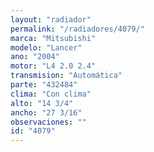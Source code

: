 ```yaml
---
layout: "radiador"
permalink: "/radiadores/4079/"
marca: "Mitsubishi"
modelo: "Lancer"
ano: "2004"
motor: "L4 2.0 2.4"
transmision: "Automática"
parte: "432484"
clima: "Con clima"
alto: "14 3/4"
ancho: "27 3/16"
observaciones: ""
id: "4079"
---
```


